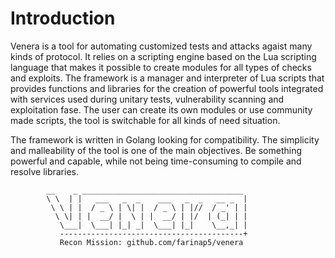 # Introduction

Venera is a tool for automating customized tests and attacks agaist many kinds of protocol. It relies on a scripting engine based on the Lua scripting language that makes it possible to create modules for all types of checks and exploits. The framework is a manager and interpreter of Lua scripts that provides functions and libraries for the creation of powerful tools integrated with services used during unitary tests, vulnerability scanning and exploitation fase. The user can create its own modules or use community made scripts, the tool is switchable for all kinds of need situation.

The framework is written in Golang looking for compatibility. The simplicity and malleability of the tool is one of the main objectives. Be something powerful and capable, while not being time-consuming to compile and resolve libraries.

```
        __    _ ____________________________________
        \ \  | |   ___   _  _    ___   _  _   __ _  |
         \ \ | |  / _ \ | \| |  / _ \ | |//  / _' | |
          \ \| | |  __/ |  \ | |  __/ | |/  | (_| | |
           \___|  \___| |_| _|  \___| |_|    \__,_| |
           -----------------------------------------+
           Recon Mission: github.com/farinap5/venera
```